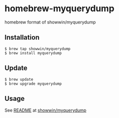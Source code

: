 # homebrew-myquerydump
homebrew format of showwin/myquerydump

## Installation
```
$ brew tap showwin/myquerydump
$ brew install myquerydump
```

## Update
```
$ brew update
$ brew upgrade myquerydump
```

## Usage
See [README](https://github.com/showwin/myquerydump/blob/master/README.md) at [showwin/myquerydump](https://github.com/showwin/myquerydump)
